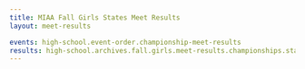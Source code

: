 ```yaml
---
title: MIAA Fall Girls States Meet Results
layout: meet-results

events: high-school.event-order.championship-meet-results
results: high-school.archives.fall.girls.meet-results.championships.states.event-results
---
```

